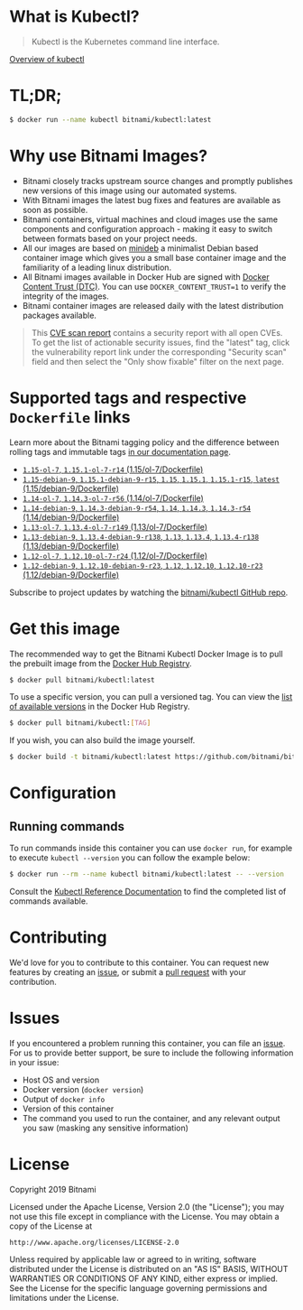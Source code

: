 
# What is Kubectl?

> Kubectl is the Kubernetes command line interface.

[Overview of kubectl](https://kubernetes.io/docs/reference/kubectl/overview/)

# TL;DR;

```bash
$ docker run --name kubectl bitnami/kubectl:latest
```

# Why use Bitnami Images?

* Bitnami closely tracks upstream source changes and promptly publishes new versions of this image using our automated systems.
* With Bitnami images the latest bug fixes and features are available as soon as possible.
* Bitnami containers, virtual machines and cloud images use the same components and configuration approach - making it easy to switch between formats based on your project needs.
* All our images are based on [minideb](https://github.com/bitnami/minideb) a minimalist Debian based container image which gives you a small base container image and the familiarity of a leading linux distribution.
* All Bitnami images available in Docker Hub are signed with [Docker Content Trust (DTC)](https://docs.docker.com/engine/security/trust/content_trust/). You can use `DOCKER_CONTENT_TRUST=1` to verify the integrity of the images.
* Bitnami container images are released daily with the latest distribution packages available.


> This [CVE scan report](https://quay.io/repository/bitnami/kubectl?tab=tags) contains a security report with all open CVEs. To get the list of actionable security issues, find the "latest" tag, click the vulnerability report link under the corresponding "Security scan" field and then select the "Only show fixable" filter on the next page.

# Supported tags and respective `Dockerfile` links

Learn more about the Bitnami tagging policy and the difference between rolling tags and immutable tags [in our documentation page](https://docs.bitnami.com/containers/how-to/understand-rolling-tags-containers/).


* [`1.15-ol-7`, `1.15.1-ol-7-r14` (1.15/ol-7/Dockerfile)](https://github.com/bitnami/bitnami-docker-kubectl/blob/1.15.1-ol-7-r14/1.15/ol-7/Dockerfile)
* [`1.15-debian-9`, `1.15.1-debian-9-r15`, `1.15`, `1.15.1`, `1.15.1-r15`, `latest` (1.15/debian-9/Dockerfile)](https://github.com/bitnami/bitnami-docker-kubectl/blob/1.15.1-debian-9-r15/1.15/debian-9/Dockerfile)
* [`1.14-ol-7`, `1.14.3-ol-7-r56` (1.14/ol-7/Dockerfile)](https://github.com/bitnami/bitnami-docker-kubectl/blob/1.14.3-ol-7-r56/1.14/ol-7/Dockerfile)
* [`1.14-debian-9`, `1.14.3-debian-9-r54`, `1.14`, `1.14.3`, `1.14.3-r54` (1.14/debian-9/Dockerfile)](https://github.com/bitnami/bitnami-docker-kubectl/blob/1.14.3-debian-9-r54/1.14/debian-9/Dockerfile)
* [`1.13-ol-7`, `1.13.4-ol-7-r149` (1.13/ol-7/Dockerfile)](https://github.com/bitnami/bitnami-docker-kubectl/blob/1.13.4-ol-7-r149/1.13/ol-7/Dockerfile)
* [`1.13-debian-9`, `1.13.4-debian-9-r138`, `1.13`, `1.13.4`, `1.13.4-r138` (1.13/debian-9/Dockerfile)](https://github.com/bitnami/bitnami-docker-kubectl/blob/1.13.4-debian-9-r138/1.13/debian-9/Dockerfile)
* [`1.12-ol-7`, `1.12.10-ol-7-r24` (1.12/ol-7/Dockerfile)](https://github.com/bitnami/bitnami-docker-kubectl/blob/1.12.10-ol-7-r24/1.12/ol-7/Dockerfile)
* [`1.12-debian-9`, `1.12.10-debian-9-r23`, `1.12`, `1.12.10`, `1.12.10-r23` (1.12/debian-9/Dockerfile)](https://github.com/bitnami/bitnami-docker-kubectl/blob/1.12.10-debian-9-r23/1.12/debian-9/Dockerfile)

Subscribe to project updates by watching the [bitnami/kubectl GitHub repo](https://github.com/bitnami/bitnami-docker-kubectl).

# Get this image

The recommended way to get the Bitnami Kubectl Docker Image is to pull the prebuilt image from the [Docker Hub Registry](https://hub.docker.com/r/bitnami/kubectl).

```bash
$ docker pull bitnami/kubectl:latest
```

To use a specific version, you can pull a versioned tag. You can view the [list of available versions](https://hub.docker.com/r/bitnami/kubectl/tags/) in the Docker Hub Registry.

```bash
$ docker pull bitnami/kubectl:[TAG]
```

If you wish, you can also build the image yourself.

```bash
$ docker build -t bitnami/kubectl:latest https://github.com/bitnami/bitnami-docker-kubectl.git
```

# Configuration

## Running commands

To run commands inside this container you can use `docker run`, for example to execute `kubectl --version` you can follow the example below:

```bash
$ docker run --rm --name kubectl bitnami/kubectl:latest -- --version
```

Consult the [Kubectl Reference Documentation](https://kubernetes.io/docs/reference/generated/kubectl/kubectl-commands) to find the completed list of commands available.

# Contributing

We'd love for you to contribute to this container. You can request new features by creating an [issue](https://github.com/bitnami/bitnami-docker-kubectl/issues), or submit a [pull request](https://github.com/bitnami/bitnami-docker-kubectl/pulls) with your contribution.

# Issues

If you encountered a problem running this container, you can file an [issue](https://github.com/bitnami/bitnami-docker-kubectl/issues). For us to provide better support, be sure to include the following information in your issue:

- Host OS and version
- Docker version (`docker version`)
- Output of `docker info`
- Version of this container
- The command you used to run the container, and any relevant output you saw (masking any sensitive information)

# License

Copyright 2019 Bitnami

Licensed under the Apache License, Version 2.0 (the "License");
you may not use this file except in compliance with the License.
You may obtain a copy of the License at

    http://www.apache.org/licenses/LICENSE-2.0

Unless required by applicable law or agreed to in writing, software
distributed under the License is distributed on an "AS IS" BASIS,
WITHOUT WARRANTIES OR CONDITIONS OF ANY KIND, either express or implied.
See the License for the specific language governing permissions and
limitations under the License.
